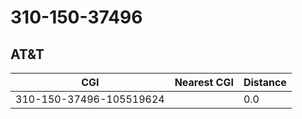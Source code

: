 # 310-150-37496
## AT&T


| CGI | Nearest CGI | Distance |
|-----|-------------|----------|
| 310-150-37496-105519624 |  | 0.0 |
